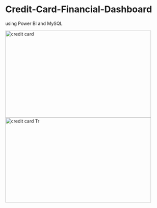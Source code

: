# Credit-Card-Financial-Dashboard
using Power BI and MySQL 



<img width="457" height="274" alt="credit card" src="https://github.com/user-attachments/assets/3ae05b78-4922-41ea-9628-02d0dd764d88" />
<img width="457" height="267" alt="credit card Tr" src="https://github.com/user-attachments/assets/c30ff3db-aea1-4cc6-bb2e-20b71fafdf6f" />

